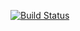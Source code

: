 [![Build Status](https://travis-ci.org/amandajuhl95/WeatherExam.svg?branch=master)](https://travis-ci.org/amandajuhl95/WeatherExam)
